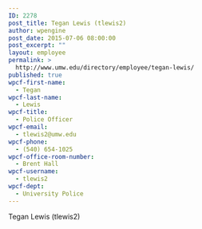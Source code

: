 ```yaml
---
ID: 2278
post_title: Tegan Lewis (tlewis2)
author: wpengine
post_date: 2015-07-06 08:00:00
post_excerpt: ""
layout: employee
permalink: >
  http://www.umw.edu/directory/employee/tegan-lewis/
published: true
wpcf-first-name:
  - Tegan
wpcf-last-name:
  - Lewis
wpcf-title:
  - Police Officer
wpcf-email:
  - tlewis2@umw.edu
wpcf-phone:
  - (540) 654-1025
wpcf-office-room-number:
  - Brent Hall
wpcf-username:
  - tlewis2
wpcf-dept:
  - University Police
---
```

Tegan Lewis (tlewis2)